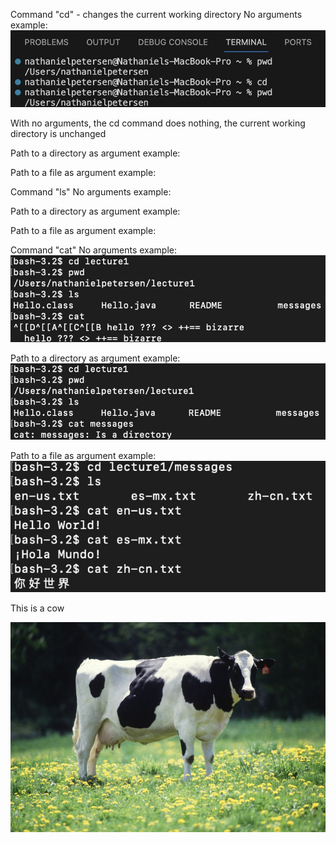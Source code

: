 Command "cd" - changes the current working directory
No arguments example:
![Image](example1.jpg)

With no arguments, the cd command does nothing, the current working directory is unchanged


Path to a directory as argument example:

Path to a file as argument example:

Command "ls"
No arguments example:

Path to a directory as argument example:

Path to a file as argument example:

Command "cat"
No arguments example:
![Image](example7.jpg)

Path to a directory as argument example:
![Image](example8.jpg)

Path to a file as argument example:
![Image](example9.jpg)




This is a cow

![Image](Cow_female_black_white.jpg)



